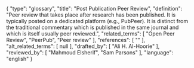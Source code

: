 {
    "type": "glossary",
    "title": "Post Publication Peer Review",
    "definition": "Peer review that takes place after research has been published. It is typically posted on a dedicated platform (e.g., PubPeer). It is distinct from the traditional commentary which is published in the same journal and which is itself usually peer reviewed.",
    "related_terms": [
        "Open Peer Review",
        "PeerPub",
        "Peer review"
    ],
    "references": [
        ""
    ],
    "alt_related_terms": [
        null
    ],
    "drafted_by": [
        "Ali H. Al-Hoorie"
    ],
    "reviewed_by": [
        "Mahmoud Elsherif",
        "Sam Parsons"
    ],
    "language": "english"
}